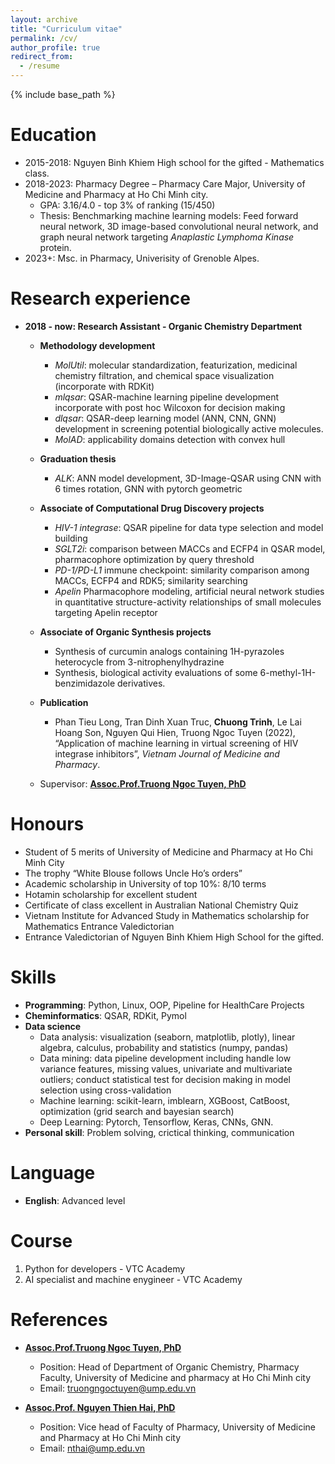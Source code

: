 ```yaml
---
layout: archive
title: "Curriculum vitae"
permalink: /cv/
author_profile: true
redirect_from:
  - /resume
---
```


{% include base_path %}

Education
======
* 2015-2018: Nguyen Binh Khiem High school for the gifted - Mathematics class.
* 2018-2023: Pharmacy Degree – Pharmacy Care Major, University of Medicine and Pharmacy at Ho Chi Minh city.
  * GPA: 3.16/4.0 - top 3% of ranking (15/450)
  * Thesis: Benchmarking machine learning models: Feed forward neural network, 3D image-based convolutional neural network, and graph neural network targeting *Anaplastic Lymphoma Kinase* protein.
* 2023+: Msc. in Pharmacy, Univerisity of Grenoble Alpes.

Research experience
======
* **2018 - now: Research Assistant - Organic Chemistry Department**
  * **Methodology development**
    * *MolUtil*: molecular standardization, featurization, medicinal chemistry filtration, and chemical space visualization (incorporate with RDKit)
    * *mlqsar*: QSAR-machine learning pipeline development incorporate with post hoc Wilcoxon for decision making
    * *dlqsar*: QSAR-deep learning model (ANN, CNN, GNN) development in screening potential biologically active molecules.
    * *MolAD*: applicability domains detection with convex hull 
  * **Graduation thesis**
    * *ALK*: ANN model development, 3D-Image-QSAR using CNN with  6 times rotation, GNN with pytorch geometric
  * **Associate of Computational Drug Discovery projects**
    * *HIV-1 integrase*: QSAR pipeline for data type selection and model building
    * *SGLT2i*: comparison between MACCs and ECFP4 in QSAR model, pharmacophore optimization by query threshold 
    * *PD-1/PD-L1* immune checkpoint: similarity comparison among MACCs, ECFP4 and RDK5; similarity searching
    * *Apelin*  Pharmacophore modeling, artificial neural network studies in quantitative structure-activity relationships of small molecules targeting Apelin receptor
  * **Associate of Organic Synthesis projects**
    * Synthesis of curcumin analogs containing 1H-pyrazoles heterocycle from 3-nitrophenylhydrazine
    * Synthesis, biological activity evaluations of some 6-methyl-1H-benzimidazole derivatives. 
  * **Publication**
    * Phan Tieu Long, Tran Dinh Xuan Truc, **Chuong Trinh**, Le Lai Hoang Son, Nguyen Qui Hien, Truong Ngoc Tuyen (2022), “Application of machine learning in virtual screening of HIV integrase inhibitors”, *Vietnam Journal of Medicine and Pharmacy*.
  
  * Supervisor: [**Assoc.Prof.Truong Ngoc Tuyen, PhD**](http://uphcm.edu.vn/emplinfo.aspx?EmplCode=truongngoctuyen)

Honours
=====
* Student of 5 merits of University of Medicine and Pharmacy at Ho Chi Minh City
* The trophy “White Blouse follows Uncle Ho’s orders”
* Academic scholarship in University of top 10%: 8/10 terms
* Hotamin scholarship for excellent student
* Certificate of class excellent in Australian National Chemistry Quiz
* Vietnam Institute for Advanced Study in Mathematics scholarship for Mathematics Entrance Valedictorian
* Entrance Valedictorian of Nguyen Binh Khiem High School for the gifted.

Skills
======
* **Programming**: Python, Linux, OOP, Pipeline for HealthCare Projects
* **Cheminformatics**: QSAR, RDKit, Pymol
* **Data science**
  * Data analysis: visualization (seaborn, matplotlib, plotly), linear algebra, calculus, probability and statistics (numpy, pandas)
  * Data mining: data pipeline development including handle low variance features, missing values, univariate and multivariate outliers; conduct statistical test for decision making in model selection using cross-validation
  * Machine learning: scikit-learn, imblearn, XGBoost, CatBoost, optimization (grid search and bayesian search)
  * Deep Learning: Pytorch, Tensorflow, Keras, CNNs, GNN.
* **Personal skill**: Problem solving, crictical thinking, communication

Language
======
* **English**: Advanced level

Course
======
1. Python for developers - VTC Academy
2. AI specialist and machine enygineer - VTC Academy

References
======
* [**Assoc.Prof.Truong Ngoc Tuyen, PhD**](http://uphcm.edu.vn/emplinfo.aspx?EmplCode=truongngoctuyen)
  * Position: Head of Department of Organic Chemistry, Pharmacy Faculty, University of Medicine and pharmacy at Ho Chi Minh city
  * Email: [truongngoctuyen@ump.edu.vn](mailto:truongngoctuyen@ump.edu.vn)
  

* [**Assoc.Prof. Nguyen Thien Hai, PhD**](http://uphcm.edu.vn/emplinfo.aspx?EmplCode=nguyenthienhai)
  * Position: Vice head of Faculty of Pharmacy, University of Medicine and Pharmacy at Ho Chi Minh city
  * Email: [nthai@ump.edu.vn](mailto:nthai@ump.edu.vn)
  




